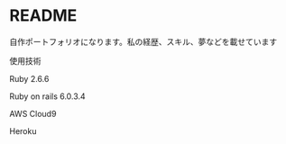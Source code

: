 # README

自作ポートフォリオになります。私の経歴、スキル、夢などを載せています


使用技術

Ruby 2.6.6

Ruby on rails 6.0.3.4

AWS Cloud9

Heroku